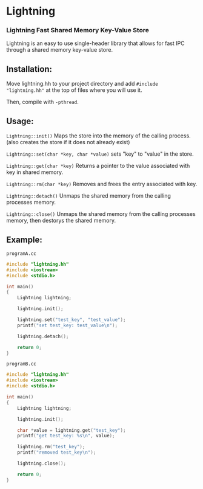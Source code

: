 # Lightning
### Lightning Fast Shared Memory Key-Value Store
Lightning is an easy to use single-header library that allows for fast IPC through a shared memory key-value store.

## Installation:
Move lightning.hh to your project directory and add ``#include "lightning.hh"`` at the top of files where you will use it.

Then, compile with ``-pthread``.


## Usage:
``Lightning::init()`` Maps the store into the memory of the calling process. (also creates the store if it does not already exist)

``Lightning::set(char *key, char *value)`` sets "key" to "value" in the store.

``Lightning::get(char *key)`` Returns a pointer to the value associated with key in shared memory.

``Lightning::rm(char *key)`` Removes and frees the entry associated with key.

``Lightning::detach()`` Unmaps the shared memory from the calling processes memory.

``Lightning::close()`` Unmaps the shared memory from the calling processes memory, then destorys the shared memory.


## Example:
``programA.cc``
```c++
#include "lightning.hh"
#include <iostream>
#include <stdio.h>

int main()
{
    Lightning lightning;

    lightning.init();

    lightning.set("test_key", "test_value");
    printf("set test_key: test_value\n");

    lightning.detach();

    return 0;
}
```
``programB.cc``
```c++
#include "lightning.hh"
#include <iostream>
#include <stdio.h>

int main()
{
    Lightning lightning;

    lightning.init();

    char *value = lightning.get("test_key");
    printf("get test_key: %s\n", value);

    lightning.rm("test_key");
    printf("removed test_key\n");

    lightning.close();

    return 0;
}
```
